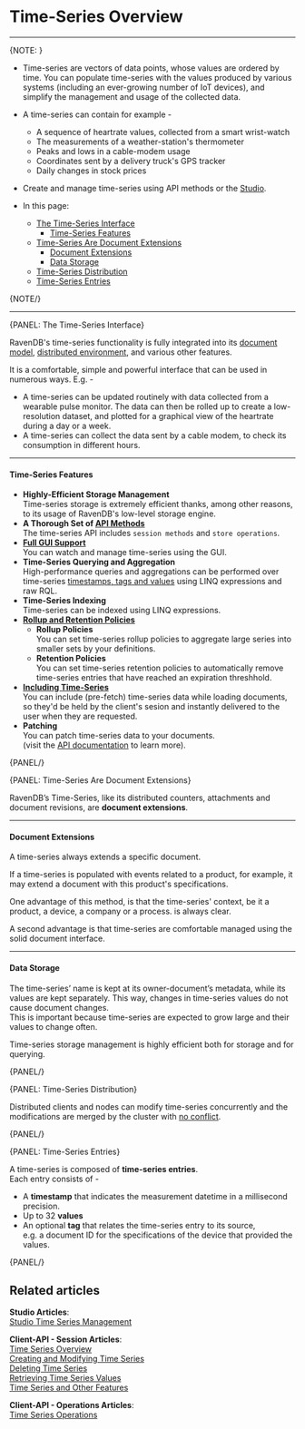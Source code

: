 ﻿# Time-Series Overview
---

{NOTE: }

* Time-series are vectors of data points, whose values are ordered by time. 
  You can populate time-series with the values produced by various systems 
  (including an ever-growing number of IoT devices), and simplify the management 
  and usage of the collected data.  

* A time-series can contain for example -  
   * A sequence of heartrate values, collected from a smart wrist-watch  
   * The measurements of a weather-station's thermometer  
   * Peaks and lows in a cable-modem usage  
   * Coordinates sent by a delivery truck's GPS tracker  
   * Daily changes in stock prices  

* Create and manage time-series using API methods or the 
  [Studio](../../studio/database/document-extensions/time-series).  

* In this page:  
  * [The Time-Series Interface](../../document-extensions/timeseries/overview#the-time-series-interface)  
     * [Time-Series Features](../../document-extensions/timeseries/overview#time-series-features)  
  * [Time-Series Are Document Extensions](../../document-extensions/timeseries/overview#time-series-are-document-extensions)  
     * [Document Extensions](../../document-extensions/timeseries/overview#document-extensions)  
     * [Data Storage](../../document-extensions/timeseries/overview#data-storage)  
  * [Time-Series Distribution](../../document-extensions/timeseries/overview#time-series-distribution)  
  * [Time-Series Entries](../../document-extensions/timeseries/overview#time-series-entries)  

{NOTE/}

---

{PANEL: The Time-Series Interface}

RavenDB's time-series functionality is fully integrated into its 
[document model](../../document-extensions/timeseries/overview#time-series-are-document-extensions), 
[distributed environment](../../document-extensions/timeseries/overview#time-series-distribution), 
and various other features.  

It is a comfortable, simple and powerful interface that can be used 
in numerous ways. E.g. -  

* A time-series can be updated routinely with data collected from a wearable pulse 
  monitor. The data can then be rolled up to create a low-resolution dataset, and 
  plotted for a graphical view of the heartrate during a day or a week.  
* A time-series can collect the data sent by a cable modem, to check its 
  consumption in different hours.  

---

#### Time-Series Features  

* **Highly-Efficient Storage Management**  
  Time-series storage is extremely efficient thanks, among other 
  reasons, to its usage of RavenDB's low-level storage engine.  
* **A Thorough Set of [API Methods](../../document-extensions/timeseries/client-api/api-overview)**  
  The time-series API includes `session methods` and `store operations`.  
* **[Full GUI Support](../../studio/database/document-extensions/time-series)**  
  You can watch and manage time-series using the GUI.  
* **Time-Series Querying and Aggregation**  
  High-performance queries and aggregations can be performed over 
  time-series [timestamps, tags and values](../../document-extensions/timeseries/overview#time-series-entries) 
  using LINQ expressions and raw RQL.  
* **Time-Series Indexing**  
  Time-series can be indexed using LINQ expressions.  
* **[Rollup and Retention Policies](../../document-extensions/timeseries/rollup-and-retention)**  
   * **Rollup Policies**  
     You can set time-series rollup policies to aggregate large series into 
     smaller sets by your definitions.  
   * **Retention Policies**  
     You can set time-series retention policies to automatically remove 
     time-series entries that have reached an expiration threshhold.  
* **[Including Time-Series](../../document-extensions/timeseries/client-api/session-methods/include-ts-data/include-ts-overview)**  
  You can include (pre-fetch) time-series data while loading documents, 
  so they'd be held by the client's sesion and instantly delivered to the 
  user when they are requested.  
* **Patching**  
  You can patch time-series data to your documents.  
  (visit the [API documentation](../../document-extensions/timeseries/client-api/api-overview) to learn more).  

{PANEL/}

{PANEL: Time-Series Are Document Extensions}

RavenDB’s Time-Series, like its distributed counters, attachments and document 
revisions, are **document extensions**.  

---

#### Document Extensions  

A time-series always extends a specific document.  

If a time-series is populated with events related to a product, 
for example, it may extend a document with this product's specifications.  

One advantage of this method, is that the time-series' context, 
be it a product, a device, a company or a process. is always clear.  

A second advantage is that time-series are comfortable managed using 
the solid document interface.  

---

#### Data Storage  

The time-series’ name is kept at its owner-document’s metadata, while its values 
are kept separately. This way, changes in time-series values do not cause document 
changes.  
This is important because time-series are expected to grow large and their values 
to change often.  

Time-series storage management is highly efficient both for storage and for querying.  

{PANEL/}


{PANEL: Time-Series Distribution}

Distributed clients and nodes can modify time-series concurrently and the 
modifications are merged by the cluster with [no conflict](../../document-extensions/timeseries/design#no-conflicts).  

{PANEL/}

{PANEL: Time-Series Entries}

A time-series is composed of **time-series entries**.  
Each entry consists of -  

* A **timestamp** that indicates the measurement datetime in a millisecond precision.  
* Up to 32 **values**  
* An optional **tag** that relates the time-series entry to its source,  
  e.g. a document ID for the specifications of the device that provided 
  the values.  

{PANEL/}

## Related articles
**Studio Articles**:  
[Studio Time Series Management]()  

**Client-API - Session Articles**:  
[Time Series Overview]()  
[Creating and Modifying Time Series]()  
[Deleting Time Series]()  
[Retrieving Time Series Values]()  
[Time Series and Other Features]()  

**Client-API - Operations Articles**:  
[Time Series Operations]()  
